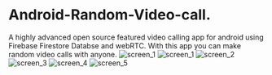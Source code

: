 # Android-Random-Video-call.

A highly advanced open source featured video calling app for android using Firebase Firestore Databse and webRTC. With this app you can make random video
calls with anyone.
![screen_1](https://user-images.githubusercontent.com/53477729/174754604-4b75ff2b-8fea-4c39-bca4-02db53e753dc.png)
![screen_1](https://user-images.githubusercontent.com/53477729/174754558-9e9f8c19-6bff-48bd-8dce-c4c30345a0e5.png)
![screen_2](https://user-images.githubusercontent.com/53477729/174754571-be96547f-3209-4b40-a233-5eb237b23eab.png)
![screen_3](https://user-images.githubusercontent.com/53477729/174754604-4b75ff2b-8fea-4c39-bca4-02db53e753dc.png)
![screen_4](https://user-images.githubusercontent.com/53477729/174754628-26b6a38c-4c66-48ce-9715-303b43f83638.png)
![screen_5](https://user-images.githubusercontent.com/53477729/174754646-1436e616-89a5-4f07-97c2-7816b2c065e4.png)
